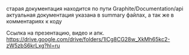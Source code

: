 старая документация находится по пути Graphite/Documentation/api
актуальная документация указана в summary файлах, а так же в комментариях к коду

Ссылка на презентацию, видео и апк.
https://drive.google.com/drive/folders/1lCg8CG28w_XkMh65kc2-zW5zbS6krLxg?hl=ru